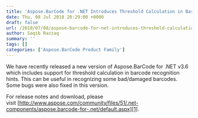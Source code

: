 ```yaml
---
title: 'Aspose.BarCode for .NET Introduces Threshold Calculation in Barcode Recognition'
date: Thu, 08 Jul 2010 20:29:00 +0000
draft: false
url: /2010/07/08/aspose-barcode-for-net-introduces-threshold-calculation-in-barcode-recognition/
author: Saqib Razzaq
summary: ''
tags: []
categories: ['Aspose.BarCode Product Family']
---
```


We have recently released a new version of Aspose.BarCode for .NET v3.6 which includes support for threshold calculation in barcode recognition hints. This can be useful in recognizing some bad/damaged barcodes. Some bugs were also fixed in this version.

  

For release notes and download, please visit [http://www.aspose.com/community/files/51/.net-components/aspose.barcode-for-.net/default.aspx][1].




[1]: http://www.aspose.com/community/files/51/.net-components/aspose.barcode-for-.net/default.aspx




